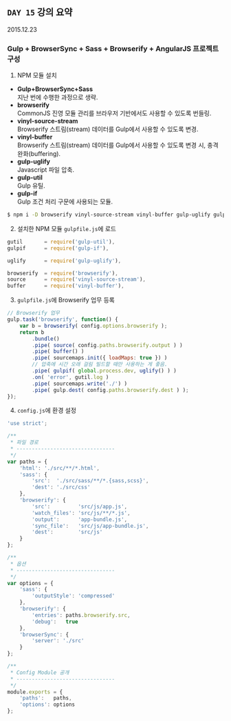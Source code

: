## `DAY 15` 강의 요약

2015.12.23

### Gulp + BrowserSync + Sass + Browserify + AngularJS 프로젝트 구성

1. NPM 모듈 설치

- **Gulp+BrowserSync+Sass**<br>
	지난 번에 수행한 과정으로 생략.
- **browserify**<br>
	CommonJS 진영 모듈 관리를 브라우저 기반에서도 사용할 수 있도록 번들링.
- **vinyl-source-stream**<br>
	Browserify 스트림(stream) 데이터를 Gulp에서 사용할 수 있도록 변경.
- **vinyl-buffer**<br>
	Browserify 스트림(stream) 데이터를 Gulp에서 사용할 수 있도록 변경 시, 충격 완화(buffering).
- **gulp-uglify**<br>
	Javascript 파일 압축.
- **gulp-util**<br>
	Gulp 유틸.
- **gulp-if**<br>
	Gulp 조건 처리 구문에 사용되는 모듈.

```sh
$ npm i -D browserify vinyl-source-stream vinyl-buffer gulp-uglify gulp-util gulp-if
```

2. 설치한 NPM 모듈 `gulpfile.js`에 로드

```js
gutil       = require('gulp-util'),
gulpif      = require('gulp-if'),

uglify      = require('gulp-uglify'),

browserify  = require('browserify'),
source      = require('vinyl-source-stream'),
buffer      = require('vinyl-buffer'),
```

3. `gulpfile.js`에 Browserify 업무 등록

```js
// Browserify 업무
gulp.task('browserify', function() {
	var b = browserify( config.options.browserify );
	return b
		.bundle()
		.pipe( source( config.paths.browserify.output ) )
		.pipe( buffer() )
		.pipe( sourcemaps.init({ loadMaps: true }) )
		// 압축에 시간 오래 걸림 빌드할 때만 사용하는 게 좋음.
		.pipe( gulpif( global.process.dev, uglify() ) )
		.on( 'error', gutil.log )
		.pipe( sourcemaps.write('./') )
		.pipe( gulp.dest( config.paths.browserify.dest ) );
});
```

4. `config.js`에 환경 설정

```js
'use strict';

/**
 * 파일 경로
 * --------------------------------
 */
var paths = {
	'html': './src/**/*.html',
	'sass': {
		'src':  './src/sass/**/*.{sass,scss}',
		'dest': './src/css'
	},
	'browserify': {
		'src':         'src/js/app.js',
		'watch_files': 'src/js/**/*.js',
		'output':      'app-bundle.js',
		'sync_file':   'src/js/app-bundle.js',
		'dest':        'src/js'
	}
};

/**
 * 옵션
 * --------------------------------
 */
var options = {
	'sass': {
		'outputStyle': 'compressed'
	},
	'browserify': {
		'entries': paths.browserify.src,
		'debug':   true
	},
	'browserSync': {
		'server': './src'
	}
};

/**
 * Config Module 공개
 * --------------------------------
 */
module.exports = {
	'paths':   paths,
	'options': options
};
```